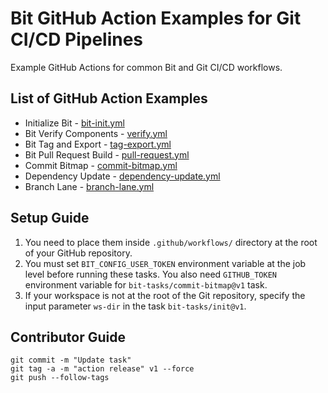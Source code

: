 # Bit GitHub Action Examples for Git CI/CD Pipelines
Example GitHub Actions for common Bit and Git CI/CD workflows.

## List of GitHub Action Examples

- Initialize Bit - [bit-init.yml](/github-actions/bit-init.yml) 
- Bit Verify Components - [verify.yml](/github-actions/verify.yml)
- Bit Tag and Export - [tag-export.yml](/github-actions/tag-export.yml)
- Bit Pull Request Build - [pull-request.yml](/github-actions/pull-request.yml)
- Commit Bitmap - [commit-bitmap.yml](/github-actions/commit-bitmap.yml)
- Dependency Update - [dependency-update.yml](/github-actions/dependency-update.yml)
- Branch Lane - [branch-lane.yml](/github-actions/branch-lane.yml)

## Setup Guide

1. You need to place them inside `.github/workflows/` directory at the root of your GitHub repository.
2. You must set `BIT_CONFIG_USER_TOKEN` environment variable at the job level before running these tasks. You also need `GITHUB_TOKEN` environment variable for `bit-tasks/commit-bitmap@v1` task.
3. If your workspace is not at the root of the Git repository, specify the input parameter `ws-dir` in the task `bit-tasks/init@v1`.

## Contributor Guide

```
git commit -m "Update task"
git tag -a -m "action release" v1 --force
git push --follow-tags
```
